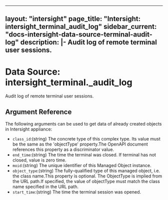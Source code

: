 
---
layout: "intersight"
page_title: "Intersight: intersight_terminal_audit_log"
sidebar_current: "docs-intersight-data-source-terminal-audit-log"
description: |-
Audit log of remote terminal user sessions.
---

# Data Source: intersight_terminal._audit_log
Audit log of remote terminal user sessions.
## Argument Reference
The following arguments can be used to get data of already created objects in Intersight appliance:
* `class_id`:(string) The concrete type of this complex type. Its value must be the same as the 'objectType' property.The OpenAPI document references this property as a discriminator value. 
* `end_time`:(string) The time the terminal was closed. If terminal has not closed, value is zero time. 
* `moid`:(string) The unique identifier of this Managed Object instance. 
* `object_type`:(string) The fully-qualified type of this managed object, i.e. the class name.This property is optional. The ObjectType is implied from the URL path.If specified, the value of objectType must match the class name specified in the URL path. 
* `start_time`:(string) The time the terminal session was opened. 
